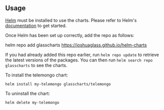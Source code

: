 ## Usage

[Helm](https://helm.sh) must be installed to use the charts.  Please refer to
Helm's [documentation](https://helm.sh/docs) to get started.

Once Helm has been set up correctly, add the repo as follows:

  helm repo add glasscharts https://joshuaglass.github.io/helm-charts

If you had already added this repo earlier, run `helm repo update` to retrieve
the latest versions of the packages.  You can then run `helm search repo
glasscharts` to see the charts.

To install the telemongo chart:

    helm install my-telemongo glasscharts/telemongo

To uninstall the chart:

    helm delete my-telemongo
